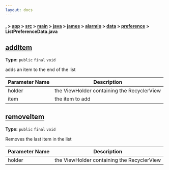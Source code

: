 ```yaml
---
layout: docs
---
```

#### [.](./../../../../../../../../index) > [app](./../../../../../../../index) > [src](./../../../../../../index) > [main](./../../../../../index) > [java](./../../../../index) > [james](./../../../index) > [alarmio](./../../index) > [data](./../index) > [preference](./index) > **ListPreferenceData.java**

## [addItem](https://github.com/TheAndroidMaster/Alarmio/blob/master/app/src/main/java/james/alarmio/data/preference/ListPreferenceData.java#L79)

**Type:** `public` `final` `void`

adds an item to the end of the list 





|Parameter Name|Description|
|-----|-----|
|holder|the ViewHolder containing the RecyclerView|
|item|the item to add  |








## [removeItem](https://github.com/TheAndroidMaster/Alarmio/blob/master/app/src/main/java/james/alarmio/data/preference/ListPreferenceData.java#L95)

**Type:** `public` `final` `void`

Removes the last item in the list 





|Parameter Name|Description|
|-----|-----|
|holder|the ViewHolder containing the RecyclerView  |








